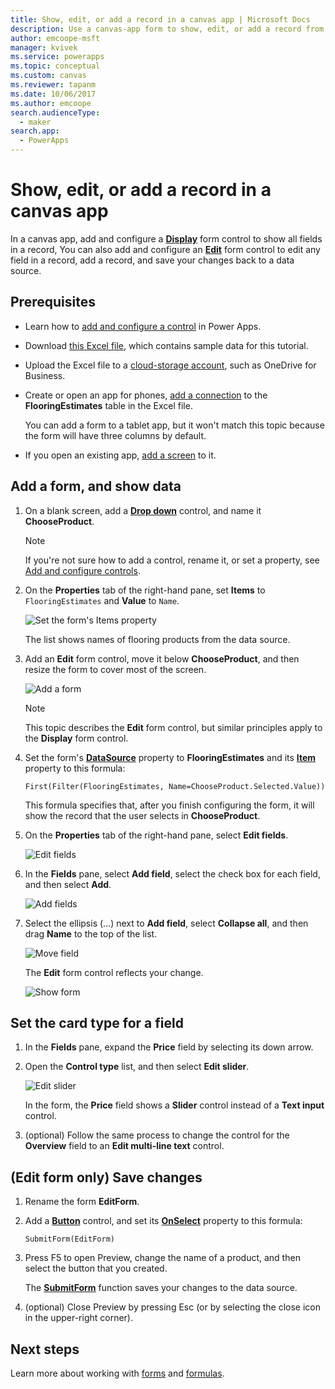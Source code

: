 ```yaml
---
title: Show, edit, or add a record in a canvas app | Microsoft Docs
description: Use a canvas-app form to show, edit, or add a record from a table in your data source.
author: emcoope-msft
manager: kvivek
ms.service: powerapps
ms.topic: conceptual
ms.custom: canvas
ms.reviewer: tapanm
ms.date: 10/06/2017
ms.author: emcoope
search.audienceType: 
  - maker
search.app: 
  - PowerApps
---
```

# Show, edit, or add a record in a canvas app

In a canvas app, add and configure a **[Display](controls/control-form-detail.md)** form control to show all fields in a record, You can also add and configure an **[Edit](controls/control-form-detail.md)** form control to edit any field in a record, add a record, and save your changes back to a data source.

## Prerequisites

- Learn how to [add and configure a control](add-configure-controls.md) in Power Apps.
- Download [this Excel file](https://az787822.vo.msecnd.net/documentation/get-started-from-data/FlooringEstimates.xlsx), which contains sample data for this tutorial.
- Upload the Excel file to a [cloud-storage account](connections/cloud-storage-blob-connections.md), such as OneDrive for Business.
- Create or open an app for phones, [add a connection](add-data-connection.md) to the **FlooringEstimates** table in the Excel file.

    You can add a form to a tablet app, but it won't match this topic because the form will have three columns by default.

- If you open an existing app, [add a screen](add-screen-context-variables.md) to it.

## Add a form, and show data
1. On a blank screen, add a **[Drop down](controls/control-drop-down.md)** control, and name it **ChooseProduct**.

    > [!NOTE]
   > If you're not sure how to add a control, rename it, or set a property, see [Add and configure controls](add-configure-controls.md).

1. On the **Properties** tab of the right-hand pane, set **Items** to `FlooringEstimates` and **Value** to `Name`.

    ![Set the form's Items property](./media/add-form/items-property.png)

    The list shows names of flooring products from the data source.

1. Add an **Edit** form control, move it below **ChooseProduct**, and then resize the form to cover most of the screen.

    ![Add a form](./media/add-form/add-a-form.png)

    > [!NOTE]
   > This topic describes the **Edit** form control, but similar principles apply to the **Display** form control.

1. Set the form's **[DataSource](controls/control-form-detail.md)** property to **FlooringEstimates** and its **[Item](controls/control-form-detail.md)** property to this formula:

    `First(Filter(FlooringEstimates, Name=ChooseProduct.Selected.Value))`

   This formula specifies that, after you finish configuring the form, it will show the record that the user selects in **ChooseProduct**.

1. On the **Properties** tab of the right-hand pane, select **Edit fields**.

    ![Edit fields](./media/add-form/edit-fields.png)

1. In the **Fields** pane, select **Add field**, select the check box for each field, and then select **Add**.

    ![Add fields](./media/add-form/add-fields.png)

1. Select the ellipsis (...) next to **Add field**, select **Collapse all**, and then drag **Name** to the top of the list.

    ![Move field](./media/add-form/move-field.png)

    The **Edit** form control reflects your change.

    ![Show form](./media/add-form/show-form1.png)

## Set the card type for a field
1. In the **Fields** pane, expand the **Price** field by selecting its down arrow.

1. Open the **Control type** list, and then select **Edit slider**.

    ![Edit slider](./media/add-form/edit-slider.png)

    In the form, the **Price** field shows a **Slider** control instead of a **Text input** control.

1. (optional) Follow the same process to change the control for the **Overview** field to an **Edit multi-line text** control.

## (Edit form only) Save changes

1. Rename the form **EditForm**.

1. Add a **[Button](controls/control-button.md)** control, and set its **[OnSelect](controls/properties-core.md)** property to this formula:

   `SubmitForm(EditForm)`

1. Press F5 to open Preview, change the name of a product, and then select the button that you created.

    The **[SubmitForm](functions/function-form.md)** function saves your changes to the data source.

1. (optional) Close Preview by pressing Esc (or by selecting the close icon in the upper-right corner).

## Next steps
Learn more about working with [forms](working-with-forms.md) and [formulas](working-with-formulas.md).
